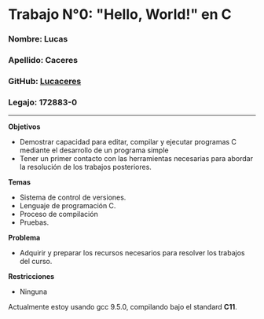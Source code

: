# Trabajo N°0: "Hello, World!" en C

### Nombre: Lucas
### Apellido: Caceres
### GitHub: [Lucaceres](https://github.com/Lucaceres)
### Legajo: 172883-0

*****


**Objetivos**
+ Demostrar capacidad para editar, compilar y ejecutar programas C mediante el desarrollo de un programa simple
+ Tener un primer contacto con las herramientas necesarias para abordar la resolución de los trabajos posteriores.

**Temas**
+ Sistema de control de versiones.
+ Lenguaje de programación C.
+ Proceso de compilación
+ Pruebas.

**Problema**
+ Adquirir y preparar los recursos necesarios para resolver los trabajos del curso.

**Restricciones**

+ Ninguna

Actualmente estoy usando gcc 9.5.0, compilando bajo el standard **C11**. 
